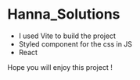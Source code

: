 # Hanna_Solutions

- I used Vite to build the project
- Styled component for the css in JS
- React


Hope you will enjoy this project !
